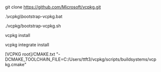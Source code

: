 git clone https://github.com/Microsoft/vcpkg.git

.\vcpkg\bootstrap-vcpkg.bat

./vcpkg/bootstrap-vcpkg.sh

vcpkg install

vcpkg integrate install

[VCPKG root]/CMAKE.txt
"-DCMAKE_TOOLCHAIN_FILE=C:/Users/ttft3/vcpkg/scripts/buildsystems/vcpkg.cmake"

